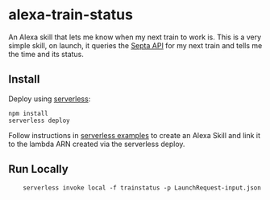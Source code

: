 # alexa-train-status
An Alexa skill that lets me know when my next train to work is. This is a very simple skill, on launch, it queries the 
[Septa API](http://www3.septa.org/hackathon/NextToArrive/Rosemont/Suburban%20Station/1) for my next train and tells me the time and its
status. 

## Install
Deploy using [serverless](https://serverless.com/):

    npm install
    serverless deploy
 
Follow instructions in [serverless examples](https://github.com/serverless/examples/tree/master/aws-node-alexa-skill) to create an Alexa Skill and link it to the lambda ARN created via the serverless deploy. 

## Run Locally
```
    serverless invoke local -f trainstatus -p LaunchRequest-input.json
```
